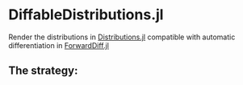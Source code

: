 # DiffableDistributions.jl

Render the distributions in [Distributions.jl](https://github.com/JuliaStats/Distributions.jl) compatible with automatic differentiation in [ForwardDiff.jl](https://github.com/JuliaDiff/ForwardDiff.jl)

## The strategy:
